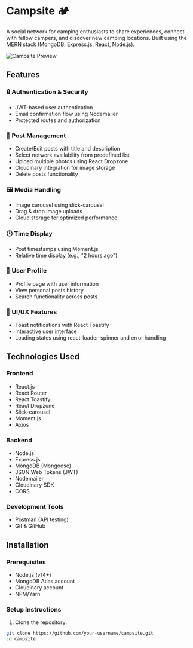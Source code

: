 # Campsite 🏕

A social network for camping enthusiasts to share experiences, connect with fellow campers, and discover new camping locations. Built using the MERN stack (MongoDB, Express.js, React, Node.js).

![Campsite Preview](https://via.placeholder.com/800x400.png?text=Campsite+Screenshot) <!-- Add your screenshot here -->

## Features

### 🔒 Authentication & Security
- JWT-based user authentication
- Email confirmation flow using Nodemailer
- Protected routes and authorization

### 📝 Post Management
- Create/Edit posts with title and description
- Select network availability from predefined list
- Upload multiple photos using React Dropzone
- Cloudinary integration for image storage
- Delete posts functionality

### 🖼 Media Handling
- Image carousel using slick-carousel
- Drag & drop image uploads
- Cloud storage for optimized performance

### 🕑 Time Display
- Post timestamps using Moment.js
- Relative time display (e.g., "2 hours ago")

### 👤 User Profile
- Profile page with user information
- View personal posts history
- Search functionality across posts

### 🎨 UI/UX Features
- Toast notifications with React Toastify
- Interactive user interface
- Loading states using react-loader-spinner and error handling

## Technologies Used

### Frontend
- React.js
- React Router
- React Toastify
- React Dropzone
- Slick-carousel
- Moment.js
- Axios

### Backend
- Node.js
- Express.js
- MongoDB (Mongoose)
- JSON Web Tokens (JWT)
- Nodemailer
- Cloudinary SDK
- CORS

### Development Tools
- Postman (API testing)
- Git & GitHub

## Installation

### Prerequisites
- Node.js (v14+)
- MongoDB Atlas account
- Cloudinary account
- NPM/Yarn

### Setup Instructions

1. Clone the repository:
```bash
git clone https://github.com/your-username/campsite.git
cd campsite
